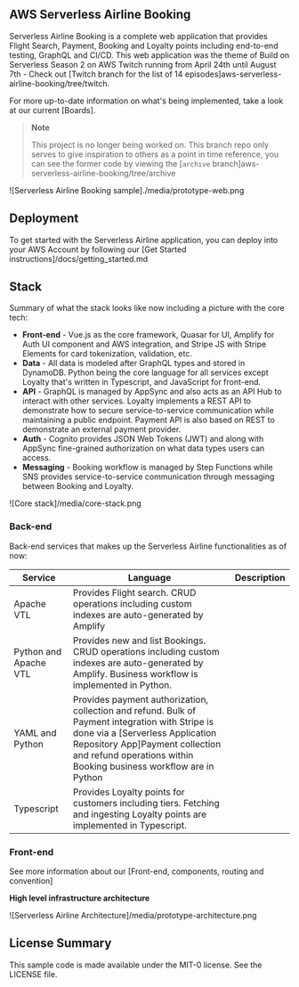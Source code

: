 ## AWS Serverless Airline Booking

Serverless Airline Booking is a complete web application that provides Flight Search, Payment, Booking and Loyalty points including end-to-end testing, GraphQL and CI/CD. This web application was the theme of Build on Serverless Season 2 on AWS Twitch running from April 24th until August 7th - Check out [Twitch branch for the list of 14 episodes]aws-serverless-airline-booking/tree/twitch.

For more up-to-date information on what's being implemented, take a look at our current [Boards].

> **Note**
>
> This project is no longer being worked on. This branch repo only serves to give inspiration to others as a point in time reference, you can see the former code by viewing the [`archive` branch]aws-serverless-airline-booking/tree/archive

![Serverless Airline Booking sample]./media/prototype-web.png

## Deployment

To get started with the Serverless Airline application, you can deploy into your AWS Account by following our [Get Started instructions]/docs/getting_started.md

## Stack

Summary of what the stack looks like now including a picture with the core tech:

* **Front-end** - Vue.js as the core framework, Quasar for UI, Amplify for Auth UI component and AWS integration, and Stripe JS with Stripe Elements for card tokenization, validation, etc.
* **Data** - All data is modeled after GraphQL types and stored in DynamoDB. Python being the core language for all services except Loyalty that's written in Typescript, and JavaScript for front-end.
* **API** - GraphQL is managed by AppSync and also acts as an API Hub to interact with other services. Loyalty implements a REST API to demonstrate how to secure service-to-service communication while maintaining a public endpoint. Payment API is also based on REST to demonstrate an external payment provider.
* **Auth** - Cognito provides JSON Web Tokens (JWT) and along with AppSync fine-grained authorization on what data types users can access.
* **Messaging** - Booking workflow is managed by Step Functions while SNS provides service-to-service communication through messaging between Booking and Loyalty.

![Core stack]/media/core-stack.png

### Back-end

Back-end services that makes up the Serverless Airline functionalities as of now:

Service | Language | Description
------------------------------------------------- | ------------------------------------------------- | ---------------------------------------------------------------------------------
Apache VTL | Provides Flight search. CRUD operations including custom indexes are auto-generated by Amplify
Python and Apache VTL | Provides new and list Bookings. CRUD operations including custom indexes are auto-generated by Amplify. Business workflow is implemented in Python.
 YAML and Python | Provides payment authorization, collection and refund. Bulk of Payment integration with Stripe is done via a [Serverless Application Repository App]Payment collection and refund operations within Booking business workflow are in Python
 Typescript | Provides Loyalty points for customers including tiers. Fetching and ingesting Loyalty points are implemented in Typescript.

### Front-end

See more information about our [Front-end, components, routing and convention]

**High level infrastructure architecture**

![Serverless Airline Architecture]/media/prototype-architecture.png

## License Summary

This sample code is made available under the MIT-0 license. See the LICENSE file.
